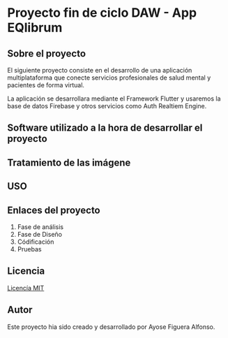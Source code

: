 # Proyecto fin de ciclo DAW - App EQlibrum


## Sobre el proyecto

El siguiente proyecto consiste en el desarrollo de una aplicación multiplataforma que conecte servicios profesionales de salud mental y pacientes de forma virtual.

La aplicación se desarrollara mediante el Framework Flutter y usaremos la base de datos Firebase y otros servicios como Auth Realtiem Engine.

## Software utilizado a la hora de desarrollar el proyecto

## Tratamiento de las imágene

## USO

## Enlaces del proyecto

 1. Fase de análisis
 2. Fase de Diseño
 3. Códificación
 4. Pruebas
 
## Licencia

[Licencía MIT](https://github.com/ayosefiguera/miTFG/blob/main/LICENSE)

## Autor
 Este proyecto hia sido creado y desarrollado por Ayose Figuera Alfonso.
 



